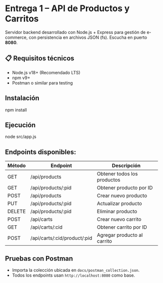 # Entrega 1 – API de Productos y Carritos
Servidor backend desarrollado con Node.js + Express para gestión de e-commerce, con persistencia en archivos JSON (fs). Escucha en puerto **8080**.


## 📋 Requisitos técnicos
- Node.js v18+ (Recomendado LTS)
- npm v9+
- Postman o similar para testing


## Instalación
npm install


## Ejecución
node src/app.js


## Endpoints disponibles:
| Método | Endpoint                     | Descripción                         |
|--------|------------------------------|-------------------------------------|
| GET    | /api/products                | Obtener todos los productos         |
| GET    | /api/products/:pid           | Obtener producto por ID             |
| POST   | /api/products                | Crear nuevo producto                |
| PUT    | /api/products/:pid           | Actualizar producto                 |
| DELETE | /api/products/:pid           | Eliminar producto                   |
| POST   | /api/carts                   | Crear nuevo carrito                 |
| GET    | /api/carts/:cid              | Obtener carrito por ID              |
| POST   | /api/carts/:cid/product/:pid | Agregar producto al carrito         |


## Pruebas con Postman
- Importa la colección ubicada en `docs/postman_collection.json`.
- Todos los endpoints usan `http://localhost:8080` como base.